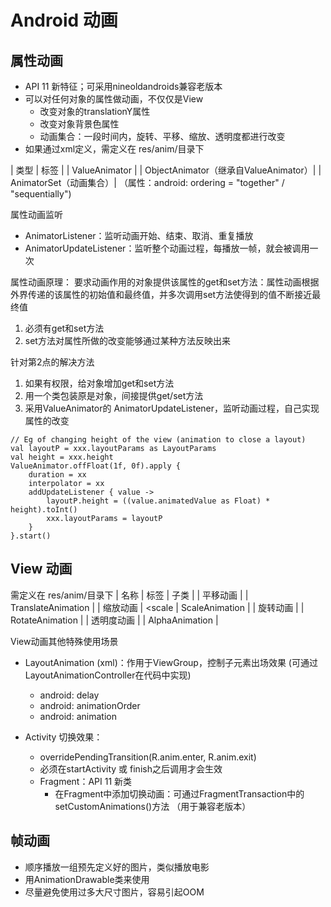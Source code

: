 # Android 动画
## 属性动画
- API 11 新特征；可采用nineoldandroids兼容老版本
- 可以对任何对象的属性做动画，不仅仅是View
    - 改变对象的translationY属性
    - 改变对象背景色属性
    - 动画集合：一段时间内，旋转、平移、缩放、透明度都进行改变
- 如果通过xml定义，需定义在 res/anim/目录下

| 类型 | 标签 |
| ValueAnimator | <animator>
| ObjectAnimator（继承自ValueAnimator）| <ObjectAnimator>
| AnimatorSet（动画集合）| <set> （属性：android: ordering = "together" / "sequentially")

属性动画监听
- AnimatorListener：监听动画开始、结束、取消、重复播放
- AnimatorUpdateListener：监听整个动画过程，每播放一帧，就会被调用一次

属性动画原理：
要求动画作用的对象提供该属性的get和set方法：属性动画根据外界传递的该属性的初始值和最终值，并多次调用set方法使得到的值不断接近最终值
1. 必须有get和set方法
2. set方法对属性所做的改变能够通过某种方法反映出来

针对第2点的解决方法
1. 如果有权限，给对象增加get和set方法
2. 用一个类包装原是对象，间接提供get/set方法
3. 采用ValueAnimator的 AnimatorUpdateListener，监听动画过程，自己实现属性的改变
```
// Eg of changing height of the view (animation to close a layout)
val layoutP = xxx.layoutParams as LayoutParams
val height = xxx.height
ValueAnimator.offFloat(1f, 0f).apply {
    duration = xx
    interpolator = xx
    addUpdateListener { value -> 
        layoutP.height = ((value.animatedValue as Float) * height).toInt()
        xxx.layoutParams = layoutP
    }
}.start()
```


## View 动画

需定义在 res/anim/目录下
| 名称 | 标签 | 子类 | 
| 平移动画 | <translate> | TranslateAnimation | 
| 缩放动画 | <scale | ScaleAnimation |
| 旋转动画 | <rotate> | RotateAnimation | 
| 透明度动画 | <alpha> | AlphaAnimation |


View动画其他特殊使用场景
- LayoutAnimation (xml)：作用于ViewGroup，控制子元素出场效果 (可通过LayoutAnimationController在代码中实现)
    - android: delay
    - android: animationOrder
    - android: animation

- Activity 切换效果：
    - overridePendingTransition(R.anim.enter, R.anim.exit)
    - 必须在startActivity 或 finish之后调用才会生效
    - Fragment：API 11 新类
        - 在Fragment中添加切换动画：可通过FragmentTransaction中的setCustomAnimations()方法 （用于兼容老版本）


## 帧动画
- 顺序播放一组预先定义好的图片，类似播放电影
- 用AnimationDrawable类来使用
- 尽量避免使用过多大尺寸图片，容易引起OOM




